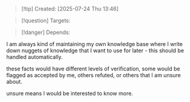 
>[!tip] Created: [2025-07-24 Thu 13:46]

>[!question] Targets: 

>[!danger] Depends: 

I am always kind of maintaining my own knowledge base where I write down nuggets of knowledge that I want to use for later - this should be handled automatically.

these facts would have different levels of verification, some would be flagged as accepted by me, others refuted, or others that I am unsure about.

unsure means I would be interested to know more.

